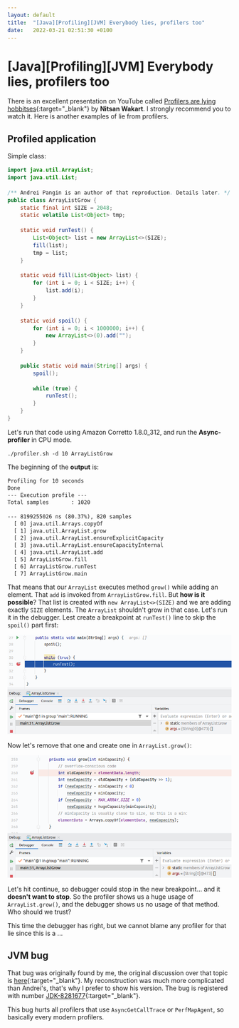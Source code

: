 ```yaml
---
layout: default
title:  "[Java][Profiling][JVM] Everybody lies, profilers too"
date:   2022-03-21 02:51:30 +0100
---
```


# [Java][Profiling][JVM] Everybody lies, profilers too

There is an excellent presentation on YouTube called [Profilers are lying hobbitses](https://www.youtube.com/watch?v=7IkHIqPeFjY){:target="_blank"}
by **Nitsan Wakart**. I strongly recommend you to watch it. Here is another examples of lie from profilers.

## Profiled application

Simple class:

```java
import java.util.ArrayList;
import java.util.List;

/** Andrei Pangin is an author of that reproduction. Details later. */
public class ArrayListGrow {
    static final int SIZE = 2048;
    static volatile List<Object> tmp;

    static void runTest() {
        List<Object> list = new ArrayList<>(SIZE);
        fill(list);
        tmp = list;
    }

    static void fill(List<Object> list) {
        for (int i = 0; i < SIZE; i++) {
            list.add(i);
        }
    }

    static void spoil() {
        for (int i = 0; i < 1000000; i++) {
            new ArrayList<>(0).add("");
        }
    }

    public static void main(String[] args) {
        spoil();

        while (true) {
            runTest();
        }
    }
}
```

Let's run that code using Amazon Corretto 1.8.0_312, and run the **Async-profiler** in CPU mode.

```shell
./profiler.sh -d 10 ArrayListGrow
```

The beginning of the **output** is:

```
Profiling for 10 seconds
Done
--- Execution profile ---
Total samples       : 1020

--- 8199255026 ns (80.37%), 820 samples
  [ 0] java.util.Arrays.copyOf
  [ 1] java.util.ArrayList.grow
  [ 2] java.util.ArrayList.ensureExplicitCapacity
  [ 3] java.util.ArrayList.ensureCapacityInternal
  [ 4] java.util.ArrayList.add
  [ 5] ArrayListGrow.fill
  [ 6] ArrayListGrow.runTest
  [ 7] ArrayListGrow.main
```

That means that our ```ArrayList``` executes method ```grow()``` while adding an element. That ```add``` is invoked
from ```ArrayListGrow.fill```. But **how is it possible**? That list is created with ```new ArrayList<>(SIZE)``` and we are adding
exactly ```SIZE``` elements. The ```ArrayList``` shouldn't grow in that case. Let's run it in the debugger. Lest create
a breakpoint at ```runTest()``` line to skip the ```spoil()``` part first:

![alt text](/assets/everybody-lies/1.png "1")

Now let's remove that one and create one in ```ArrayList.grow()```:

![alt text](/assets/everybody-lies/2.png "2")

Let's hit continue, so debugger could stop in the new breakpoint... and it **doesn't want to stop**. So the profiler shows us a huge 
usage of ```ArrayList.grow()```, and the debugger shows us no usage of that method. Who should we trust?

This time the debugger has right, but we cannot blame any profiler for that lie since this is a ...

## JVM bug

That bug was originally found by me, the original discussion over that topic is
[here](https://github.com/jvm-profiling-tools/async-profiler/discussions/541){:target="_blank"}. My reconstruction was
much more complicated than Andrei's, that's why I prefer to show his version. The bug is registered with number
[JDK-8281677](https://bugs.openjdk.java.net/browse/JDK-8281677){:target="_blank"}.

This bug hurts all profilers that use ```AsyncGetCallTrace``` or ```PerfMapAgent```, so basically every modern profilers. 